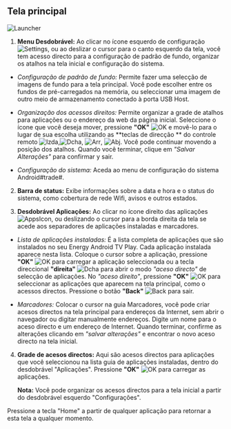 ## Tela principal

![Launcher](http://static.energysistem.com/images/manuals/42162/54e369a38d4cd.jpg)

1. **Menu Desdobrável:**
Ao clicar no ícone esquerdo de configuração ![Settings](http://static.energysistem.com/images/manuals/42162/5501ccdc3c59e.jpg), ou ao deslizar o cursor para o canto esquerdo da tela, você tem acesso directo para a configuração de padrão de fundo, organizar os atalhos na tela inicial e configuração do sistema.

  - *Configuração de padrão de fundo:* Permite fazer uma selecção de imagens de fundo para a tela principal. Você pode escolher entre os fundos de pré-carregados na memória, ou seleccionar uma imagem de outro meio de armazenamento conectado à porta USB Host.
 
  - *Organização dos acessos direitos:* Permite organizar a grade de atalhos para aplicações ou o endereço da web da página inicial. Seleccione o ícone que você deseja mover, pressione **"OK"** ![OK](http://static.energysistem.com/images/manuals/42162/5501c8043769d.jpg) e movê-lo para o lugar de sua escolha utilizando as **teclas de direcção ** do controle remoto ![Izda](http://static.energysistem.com/images/manuals/42162/5501c827e464c.jpg),![Dcha](http://static.energysistem.com/images/manuals/42162/5501c819dd674.jpg), ![Arr](http://static.energysistem.com/images/manuals/42162/5501c813dcd00.jpg), ![Abj](http://static.energysistem.com/images/manuals/42162/5501c80f504be.jpg). Você pode continuar movendo a posição dos atalhos. Quando você terminar, clique em  *"Salvar Alterações"* para confirmar y sair. 

  - *Configuração do sistema:* Aceda ao menu de configuração do sistema Android#trade#.

2. **Barra de status:**
Exibe informações sobre a data e hora e o status do sistema, como cobertura de rede Wifi, avisos e outros estados.

3. **Desdobrável Aplicações:**
Ao clicar no ícone direito das aplicações  ![AppsIcon](http://static.energysistem.com/images/manuals/42162/5501cce1175df.jpg), ou deslizando o cursor para a borda direita da tela se acede aos separadores de aplicações instaladas e marcadores.
 
  - *Lista de aplicações instaladas:* É a lista completa de aplicações que são instalados no seu Energy Android TV Play. Cada aplicação instalada aparece nesta lista. Coloque o cursor sobre a aplicação, pressione **"OK"** ![OK](http://static.energysistem.com/images/manuals/42162/5501c8043769d.jpg) para carregar a aplicação seleccionada ou a tecla direccional  **"direita"** ![Dcha](http://static.energysistem.com/images/manuals/42162/5501c819dd674.jpg) para abrir o modo *"aceso directo"* de selecção de aplicações. No *"aceso direito"*, pressione  **"OK"** ![OK](http://static.energysistem.com/images/manuals/42162/5501c8043769d.jpg) para seleccionar as aplicações que aparecem na tela principal, como o acessos directos. Pressione o botão **"Back"** ![Back](http://static.energysistem.com/images/manuals/42162/5501c809057e9.jpg) para sair.

  - *Marcadores:* Colocar o cursor na guia Marcadores, você pode criar acesos directos na tela principal para endereços da Internet, sem abrir o navegador ou digitar manualmente endereços. Digite um nome para o aceso directo e um endereço de Internet. Quando terminar, confirme as alterações clicando em *"salvar alterações"* e encontrar o novo aceso directo na tela inicial.

4. **Grade de acesos directos:**
Aqui são acesos directos para aplicações que você seleccionou na lista guia de aplicações instaladas, dentro do desdobrável "Aplicações". Pressione **"OK"** ![OK](http://static.energysistem.com/images/manuals/42162/5501c8043769d.jpg) para carregar as aplicações. 

      **Nota:** Você pode organizar os acesos directos para a tela inicial a partir do desdobrável esquerdo "Configurações".

Pressione a tecla "Home" a partir de qualquer aplicação para retornar a esta tela a qualquer momento.

